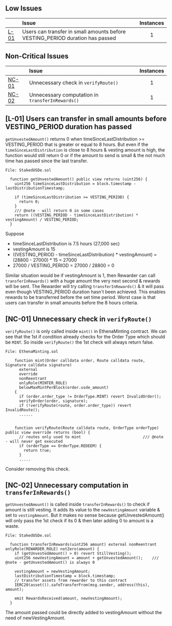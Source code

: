 ## Low Issues

| |Issue|Instances|
|-|:-|:-:|
| [L-01](#L-01) | Users can transfer in small amounts before VESTING_PERIOD duration has passed | 1 |

## Non-Critical Issues

| |Issue|Instances|
|-|:-|:-:|
| [NC-01](#NC-01) | Unnecessary check in `verifyRoute()` | 1 |
| [NC-02](#NC-02) | Unnecessary computation in `transferInRewards()` | 1 |


## [L-01] Users can transfer in small amounts before VESTING_PERIOD duration has passed

`getUnvestedAmount()` returns 0 when timeSinceLastDistribution >= VESTING_PERIOD that is greater or equal to 8 hours. 
But even if the `timeSinceLastDistribution` is close to 8 hours & vesting amount is high, the function would still return 0 or if the amount to send is small & the not much time has passed since the last transfer. 

```solidity
File: StakedUSDe.sol

  function getUnvestedAmount() public view returns (uint256) {
    uint256 timeSinceLastDistribution = block.timestamp - lastDistributionTimestamp;

    if (timeSinceLastDistribution >= VESTING_PERIOD) {
      return 0;
    }
    /// @note - will return 0 in some cases
    return ((VESTING_PERIOD - timeSinceLastDistribution) * vestingAmount) / VESTING_PERIOD;       
  }
```
Suppose
- timeSinceLastDistribution is 7.5 hours (27,000 sec)
- vestingAmount is 15
- ((VESTING_PERIOD - timeSinceLastDistribution) * vestingAmount) = (28800 - 27000) * 15 = 27000
- 27000 / VESTING_PERIOD = 27000 / 28800 = 0

Similar situation would be if vestingAmount is 1, then Rewarder can call `transferInRewards()` with a huge amount the very next second & rewards will be sent.
The Rewarder will try calling `transferInRewards()` & it will pass even though VESTING_PERIOD duration hasn't been achieved.
This enables rewards to be transferred before the set time period. Worst case is that users can transfer in small amounts before the 8 hours criteria. 

## [NC-01] Unnecessary check in `verifyRoute()`

`verifyRoute()` is only called inside `mint()` in EthenaMinting contract.
We can see that the 1st if condition already checks for the Order Type which should be `MINT`. So inside `verifyRoute()` the 1st check will always return false.

```solidity
File: EthenaMinting.sol
  
    function mint(Order calldata order, Route calldata route, Signature calldata signature)
      external
      override
      nonReentrant
      onlyRole(MINTER_ROLE)
      belowMaxMintPerBlock(order.usde_amount)
    {
      if (order.order_type != OrderType.MINT) revert InvalidOrder();
      verifyOrder(order, signature);
      if (!verifyRoute(route, order.order_type)) revert InvalidRoute();
      ......


    function verifyRoute(Route calldata route, OrderType orderType) public view override returns (bool) {
      // routes only used to mint                           /// @note - will never get executed
      if (orderType == OrderType.REDEEM) {
        return true;
      }
      .....
```
Consider removing this check.

## [NC-02] Unnecessary computation in `transferInRewards()`

`getUnvestedAmount()` is called inside `transferInRewards()` to check if amount is still vesting.
It adds its value to the `newVestingAmount` variable & set to `vestingAmount`. But it makes no sense because getUnvestedAmount() will only pass the 1st check if its 0 & then later adding 0 to amount is a waste.

```solidity
File: StakedUSDe.sol

  function transferInRewards(uint256 amount) external nonReentrant onlyRole(REWARDER_ROLE) notZero(amount) {
    if (getUnvestedAmount() > 0) revert StillVesting();
    uint256 newVestingAmount = amount + getUnvestedAmount();    /// @note - getUnvestedAmount() is always 0

    vestingAmount = newVestingAmount;
    lastDistributionTimestamp = block.timestamp;
    // transfer assets from rewarder to this contract
    IERC20(asset()).safeTransferFrom(msg.sender, address(this), amount);

    emit RewardsReceived(amount, newVestingAmount);
  }
```
The amount passed could be directly added to vestingAmount without the need of newVestingAmount.
